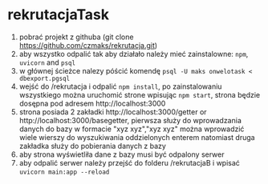 # rekrutacjaTask

1. pobrać projekt z githuba (git clone https://github.com/czmaks/rekrutacja.git)
2. aby wszystko odpalić tak aby działało należy mieć zainstalowne: `npm`, `uvicorn` and `psql`
3. w głównej ścieżce nalezy póścić komendę `psql -U maks onwelotask < dbexport.pgsql`
4. wejść do /rekrutacja i odpalić `npm install`, po zainstalowaniu wszystkiego można uruchomić strone wpisując `npm start`, strona będzie dosępna pod adresem http://localhost:3000
5. strona posiada 2 zakładki http://localhost:3000/getter or http://localhost:3000/basegetter, pierwsza służy do wprowadzania danych do bazy w formacie "xyz xyz","xyz xyz" można wprowadzić wiele wierszy do wyszukiwania oddzielonych enterem natomiast druga zakładka służy do pobierania danych z bazy
6. aby strona wyświetliła dane z bazy musi być odpalony serwer 
7. aby odpalić serwer należy przejść do folderu /rekrutacjaB i wpisać `uvicorn main:app --reload`


